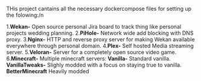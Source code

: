 THis project cantains all the necessary dockercompose files for setting up the folowing:/n

1.**Wekan-** Open source personal Jira board to track thing like personal projects wedding planning.
2.**PiHole-** Network wide add blocking with DNS proxy.
3.**Nginx-** HTTP and reverse proxy server for making Wekan available everywhere through personal domain.
4.**Plex-** Self hosted Media streaming server.
5.**Veloran-** Server for a completely open source video game.
6.**Minecraft-** Multiple minecraft servers:
	**Vanilla-** Standard vanilla.
        **VanillaTweaks-** Slighly modded with a focus on staying true to vanilla.
	**BetterMinecraft** Heavily modded
		
